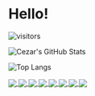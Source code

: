 # Hello!

![visitors](https://visitor-badge.laobi.icu/badge?page_id=usernein.usernein)

![Cezar's GitHub Stats](https://github-readme-stats.vercel.app/api?username=usernein&show_icons=true&include_all_commits=true)

![Top Langs](https://github-readme-stats.vercel.app/api/top-langs/?username=usernein&layout=compact)

<a href="https://github.com/AmanoTeam/UserLixo">
  <img align="center" src="https://github-readme-stats.vercel.app/api/pin/?username=amanoteam&repo=userlixo" />
</a>
<a href="https://github.com/usernein/pyromod">
  <img align="center" src="https://github-readme-stats.vercel.app/api/pin/?username=usernein&repo=pyromod" />
</a>
<a href="https://github.com/usernein/langs">
  <img align="center" src="https://github-readme-stats.vercel.app/api/pin/?username=usernein&repo=langs" />
</a>
<a href="https://github.com/usernein/botbase">
  <img align="center" src="https://github-readme-stats.vercel.app/api/pin/?username=usernein&repo=botbase" />
</a>
<a href="https://github.com/usernein/pytgvoip_pyrogram">
  <img align="center" src="https://github-readme-stats.vercel.app/api/pin/?username=usernein&repo=pytgvoip_pyrogram" />
</a>
<a href="https://github.com/usernein/wstreaming">
  <img align="center" src="https://github-readme-stats.vercel.app/api/pin/?username=usernein&repo=wstreaming" />
</a>
<a href="https://github.com/usernein/phgram-manager">
  <img align="center" src="https://github-readme-stats.vercel.app/api/pin/?username=usernein&repo=phgram-manager" />
</a>
<a href="https://github.com/usernein/silentc">
  <img align="center" src="https://github-readme-stats.vercel.app/api/pin/?username=usernein&repo=silentc" />
</a>
